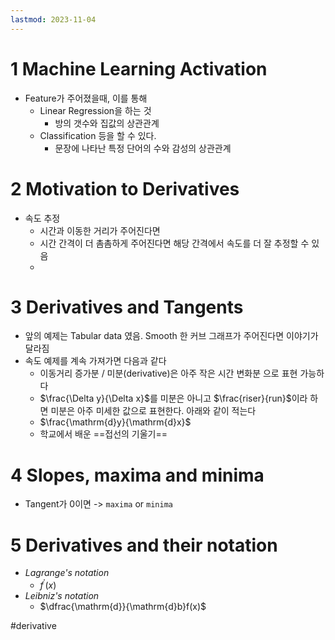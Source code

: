 ```yaml
---
lastmod: 2023-11-04
---
```

# 1 Machine Learning Activation
- Feature가 주어졌을때, 이를 통해
	- Linear Regression을 하는 것
		- 방의 갯수와 집값의 상관관계
	- Classification 등을 할 수 있다.
		- 문장에 나타난 특정 단어의 수와 감성의 상관관계

# 2 Motivation to Derivatives
- 속도 추정
	- 시간과 이동한 거리가 주어진다면
	- 시간 간격이 더 촘촘하게 주어진다면 해당 간격에서 속도를 더 잘 추정할 수 있음
	- 

# 3 Derivatives and Tangents
- 앞의 예제는 Tabular data 였음. Smooth 한 커브 그래프가 주어진다면 이야기가 달라짐
- 속도 예제를 계속 가져가면 다음과 같다
	- 이동거리 증가분 / 미분(derivative)은 아주 작은 시간 변화분 으로 표현 가능하다
	- $\frac{\Delta y}{\Delta x}$를 미분은 아니고 $\frac{riser}{run}$이라 하면 미분은 아주 미세한 값으로 표현한다. 아래와 같이 적는다
	- $\frac{\mathrm{d}y}{\mathrm{d}x}$
	- 학교에서 배운 ==접선의 기울기==

# 4 Slopes, maxima and minima
- Tangent가 0이면 -> `maxima` or `minima`

# 5 Derivatives and their notation
- *Lagrange's notation*
	- $f^{\prime}(x)$
- *Leibniz's notation*
	- $\dfrac{\mathrm{d}}{\mathrm{d}b}f(x)$

#derivative
